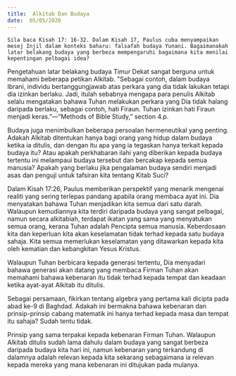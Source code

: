 ```yaml
---
title:  Alkitab Dan Budaya
date:  05/05/2020
---
```


`Sila baca Kisah 17: 16-32. Dalam Kisah 17, Paulus cuba menyampaikan mesej Injil dalam konteks baharu: falsafah budaya Yunani. Bagaimanakah latar belakang budaya yang berbeza mempengaruhi bagaimana kita menilai kepentingan pelbagai idea?`

Pengetahuan latar belakang budaya Timur Dekat sangat berguna untuk memahami beberapa petikan Alkitab. "Sebagai contoh, dalam budaya Ibrani, individu bertanggungjawab atas perkara yang dia tidak lakukan tetapi dia izinkan berlaku. Jadi, itulah sebabnya mengapa para penulis Alkitab selalu mengatakan bahawa Tuhan melakukan perkara yang Dia tidak halang daripada berlaku, sebagai contoh, hati Firaun. Tuhan izinkan hati Firaun menjadi keras.”—“Methods of Bible Study,” section 4.p.

Budaya juga menimbulkan beberapa persoalan hermeneutikal  yang penting. Adakah Alkitab  ditentukan hanya bagi orang yang hidup dalam budaya ketika ia ditulis, dan dengan itu apa yang ia tegaskan hanya terkait kepada budaya itu? Atau apakah perkhabaran ilahi yang diberikan kepada budaya tertentu ini melampaui budaya tersebut dan bercakap kepada semua manusia? Apakah yang berlaku jika pengalaman budaya sendiri menjadi asas dan penguji untuk tafsiran kita tentang Kitab Suci?

Dalam Kisah 17:26,  Paulus memberikan perspektif yang menarik mengenai realiti yang sering terlepas pandang apabila orang membaca ayat ini. Dia menyatakan bahawa Tuhan menjadikan kita semua dari satu darah. Walaupun kemudiannya kita terdiri daripada budaya yang sangat pelbagai, namun secara alkitabiah, terdapat ikatan yang sama yang menyatukan semua orang, kerana Tuhan adalah Pencipta semua manusia. Keberdosaan kita dan keperluan kita akan keselamatan tidak terhad kepada satu budaya sahaja. Kita semua memerlukan keselamatan yang ditawarkan kepada kita oleh kematian dan kebangkitan Yesus Kristus.

Walaupun Tuhan berbicara kepada generasi tertentu, Dia menyadari bahawa generasi akan datang yang membaca Firman Tuhan akan memahami bahawa kebenaran itu tidak terhad kepada tempat dan keadaan  ketika ayat-ayat Alkitab itu ditulis.

Sebagai persamaan, fikirkan tentang algebra yang pertama kali dicipta pada abad ke-9 di Baghdad. Adakah ini bermakna bahawa kebenaran dan prinsip-prinsip cabang matematik ini hanya terhad kepada masa dan tempat itu sahaja? Sudah tentu tidak.

Prinsip yang sama terpakai kepada kebenaran Firman Tuhan. Walaupun Alkitab ditulis sudah lama dahulu dalam budaya yang sangat berbeza daripada budaya kita hari ini, namun kebenaran yang terkandung di dalamnya adalah relevan kepada kita sekarang sebagaimana  ia relevan kepada mereka yang mana kebenaran ini ditujukan pada mulanya.